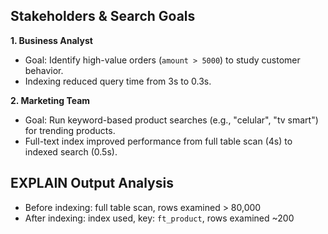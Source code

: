 ## Stakeholders & Search Goals

**1. Business Analyst**
- Goal: Identify high-value orders (`amount > 5000`) to study customer behavior.
- Indexing reduced query time from 3s to 0.3s.

**2. Marketing Team**
- Goal: Run keyword-based product searches (e.g., "celular", "tv smart") for trending products.
- Full-text index improved performance from full table scan (4s) to indexed search (0.5s).

## EXPLAIN Output Analysis

- Before indexing: full table scan, rows examined > 80,000
- After indexing: index used, key: `ft_product`, rows examined ~200
